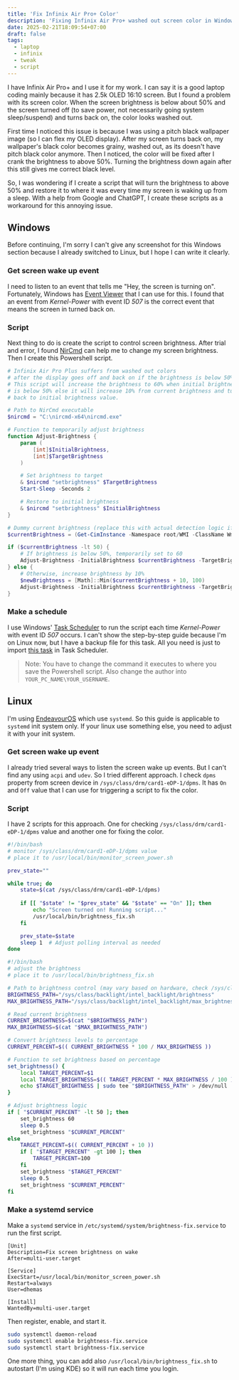 ```yaml
---
title: 'Fix Infinix Air Pro+ Color'
description: 'Fixing Infinix Air Pro+ washed out screen color in Windows and Linux'
date: 2025-02-21T18:09:54+07:00
draft: false
tags:
  - laptop
  - infinix
  - tweak
  - script
---
```


I have Infinix Air Pro+ and I use it for my work. I can say it is a good laptop coding mainly because it has 2.5k OLED 16:10 screen. But I found a problem with its screen color. When the screen brightness is below about 50% and the screen turned off (to save power, not necessarily going system sleep/suspend) and turns back on, the color looks washed out. 

First time I noticed this issue is because I was using a pitch black wallpaper image (so I can flex my OLED display). After my screen turns back on, my wallpaper's black color becomes grainy, washed out, as its doesn't have pitch black color anymore. Then I noticed, the color will be fixed after I crank the brightness to above 50%. Turning the brightness down again after this still gives me correct black level.

So, I was wondering if I create a script that will turn the brightness to above 50% and restore it to where it was every time my screen is waking up from a sleep. With a help from Google and ChatGPT, I create these scripts as a workaround for this annoying issue.

## Windows
Before continuing, I'm sorry I can't give any screenshot for this Windows section because I already switched to Linux, but I hope I can write it clearly.

### Get screen wake up event
I need to listen to an event that tells me "Hey, the screen is turning on". Fortunately, Windows has [Event Viewer](https://learn.microsoft.com/en-us/shows/inside/event-viewer) that I can use for this. I found that an event from *Kernel-Power* with event ID *507* is the correct event that means the screen in turned back on.

### Script
Next thing to do is create the script to control screen brightness. After trial and error, I found [NirCmd](https://www.nirsoft.net/utils/nircmd.html) can help me to change my screen brightness. Then I create this Powershell script.

```powershell
# Infinix Air Pro Plus suffers from washed out colors 
# after the display goes off and back on if the brightness is below 50%. 
# This script will increase the brightness to 60% when initial brightness 
# is below 50% else it will increase 10% from current brightness and turn 
# back to initial brightness value.

# Path to NirCmd executable
$nircmd = "C:\nircmd-x64\nircmd.exe"

# Function to temporarily adjust brightness
function Adjust-Brightness {
    param (
        [int]$InitialBrightness,
        [int]$TargetBrightness
    )

    # Set brightness to target
    & $nircmd "setbrightness" $TargetBrightness
    Start-Sleep -Seconds 2

    # Restore to initial brightness
    & $nircmd "setbrightness" $InitialBrightness
}

# Dummy current brightness (replace this with actual detection logic if available)
$currentBrightness = (Get-CimInstance -Namespace root/WMI -ClassName WmiMonitorBrightness).CurrentBrightness

if ($currentBrightness -lt 50) {
    # If brightness is below 50%, temporarily set to 60
    Adjust-Brightness -InitialBrightness $currentBrightness -TargetBrightness 60
} else {
    # Otherwise, increase brightness by 10%
    $newBrightness = [Math]::Min($currentBrightness + 10, 100)
    Adjust-Brightness -InitialBrightness $currentBrightness -TargetBrightness $newBrightness
}
```

### Make a schedule
I use Windows' [Task Scheduler](https://www.windowscentral.com/how-create-automated-tasks-windows-11) to run the script each time *Kernel-Power* with event ID *507* occurs. I can't show the step-by-step guide because I'm on Linux now, but I have a backup file for this task. All you need is just to import [this task](assets/Restore%20OLED%20Colors.xml) in Task Scheduler.

> Note: You have to change the command it executes to where you save the Powershell script. Also change the author into `YOUR_PC_NAME\YOUR_USERNAME`.

## Linux
I'm using [EndeavourOS](https://endeavouros.com/) which use `systemd`. So this guide is applicable to `systemd` init system only. If your linux use something else, you need to adjust it with your init system.

### Get screen wake up event
I already tried several ways to listen the screen wake up events. But I can't find any using `acpi` and `udev`. So I tried different approach. I check `dpms` property from screen device in `/sys/class/drm/card1-eDP-1/dpms`. It has `On` and `Off` value that I can use for triggering a script to fix the color.

### Script
I have 2 scripts for this approach. One for checking `/sys/class/drm/card1-eDP-1/dpms` value and another one for fixing the color.

```bash
#!/bin/bash
# monitor /sys/class/drm/card1-eDP-1/dpms value
# place it to /usr/local/bin/monitor_screen_power.sh

prev_state=""

while true; do
    state=$(cat /sys/class/drm/card1-eDP-1/dpms)
    
    if [[ "$state" != "$prev_state" && "$state" == "On" ]]; then
        echo "Screen turned on! Running script..."
        /usr/local/bin/brightness_fix.sh
    fi

    prev_state=$state
    sleep 1  # Adjust polling interval as needed
done
```

```bash
#!/bin/bash
# adjust the brightness
# place it to /usr/local/bin/brightness_fix.sh

# Path to brightness control (may vary based on hardware, check /sys/class/backlight/)
BRIGHTNESS_PATH="/sys/class/backlight/intel_backlight/brightness"
MAX_BRIGHTNESS_PATH="/sys/class/backlight/intel_backlight/max_brightness"

# Read current brightness
CURRENT_BRIGHTNESS=$(cat "$BRIGHTNESS_PATH")
MAX_BRIGHTNESS=$(cat "$MAX_BRIGHTNESS_PATH")

# Convert brightness levels to percentage
CURRENT_PERCENT=$(( CURRENT_BRIGHTNESS * 100 / MAX_BRIGHTNESS ))

# Function to set brightness based on percentage
set_brightness() {
    local TARGET_PERCENT=$1
    local TARGET_BRIGHTNESS=$(( TARGET_PERCENT * MAX_BRIGHTNESS / 100 ))
    echo $TARGET_BRIGHTNESS | sudo tee "$BRIGHTNESS_PATH" > /dev/null
}

# Adjust brightness logic
if [ "$CURRENT_PERCENT" -lt 50 ]; then
    set_brightness 60
    sleep 0.5
    set_brightness "$CURRENT_PERCENT"
else
    TARGET_PERCENT=$(( CURRENT_PERCENT + 10 ))
    if [ "$TARGET_PERCENT" -gt 100 ]; then
        TARGET_PERCENT=100
    fi
    set_brightness "$TARGET_PERCENT"
    sleep 0.5
    set_brightness "$CURRENT_PERCENT"
fi
```

### Make a systemd service
Make a `systemd` service in `/etc/systemd/system/brightness-fix.service` to run the first script.

```plaintext
[Unit]
Description=Fix screen brightness on wake
After=multi-user.target

[Service]
ExecStart=/usr/local/bin/monitor_screen_power.sh
Restart=always
User=dhemas

[Install]
WantedBy=multi-user.target
```

Then register, enable, and start it.

```bash
sudo systemctl daemon-reload 
sudo systemctl enable brightness-fix.service
sudo systemctl start brightness-fix.service
```

One more thing, you can add also `/usr/local/bin/brightness_fix.sh` to autostart (I'm using KDE) so it will run each time you login.